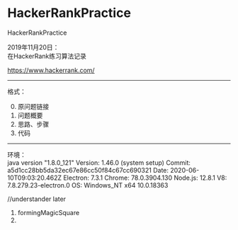# HackerRankPractice
HackerRankPractice


 
2019年11月20日：   
在HackerRank练习算法记录


https://www.hackerrank.com/

---
格式：   

0. 原问题链接
1. 问题概要
2. 思路、步骤
3. 代码


---
环境：  
java version "1.8.0_121"
Version: 1.46.0 (system setup)
Commit: a5d1cc28bb5da32ec67e86cc50f84c67cc690321
Date: 2020-06-10T09:03:20.462Z
Electron: 7.3.1
Chrome: 78.0.3904.130
Node.js: 12.8.1
V8: 7.8.279.23-electron.0
OS: Windows_NT x64 10.0.18363
 


//understander later
1. formingMagicSquare
2. 